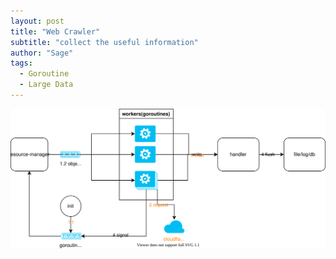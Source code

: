 ```yaml
---
layout: post
title: "Web Crawler"
subtitle: "collect the useful information"
author: "Sage"
tags:
  - Goroutine
  - Large Data
---
```


![architecture](../img/in-post/post-crawler/crawler.svg)
